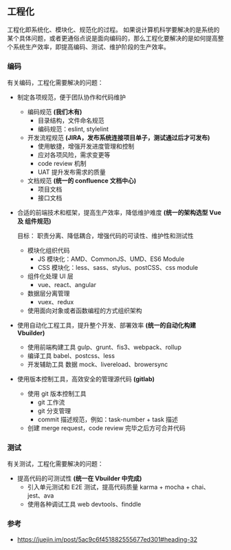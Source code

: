 ## 工程化

工程化即系统化、模块化、规范化的过程。 如果说计算机科学要解决的是系统的某个具体问题，或者更通俗点说是面向编码的，那么工程化要解决的是如何提高整个系统生产效率，即提高编码、测试、维护阶段的生产效率。

### 编码

有关编码，工程化需要解决的问题：

* 制定各项规范，便于团队协作和代码维护

  * 编码规范 **(我们木有)**
    * 目录结构，文件命名规范
    * 编码规范：eslint, stylelint
  * 开发流程规范 **(JIRA，发布系统连接项目单子，测试通过后才可发布)**
    * 使用敏捷，增强开发进度管理和控制
    * 应对各项风险，需求变更等
    * code review 机制
    * UAT 提升发布需求的质量
  * 文档规范 **(统一的 confluence 文档中心)**
    * 项目文档
    * 接口文档

* 合适的前端技术和框架，提高生产效率，降低维护难度 **(统一的架构选型 Vue 及 组件规范)**

  目标： 职责分离、降低耦合，增强代码的可读性、维护性和测试性

  * 模块化组织代码
    * JS 模块化：AMD、CommonJS、UMD、ES6 Module
    * CSS 模块化：less、sass、stylus、postCSS、css module
  * 组件化处理 UI 层
    * vue、react、angular
  * 数据层分离管理
    * vuex、redux
  * 使用面向对象或者函数编程的方式组织架构

* 使用自动化工程工具，提升整个开发、部署效率 **(统一的自动化构建 Vbuilder)**

  - 使用前端构建工具 gulp、grunt、fis3、webpack、rollup
  - 编译工具 babel、postcss、less
  - 开发辅助工具 数据 mock、livereload、browersync

* 使用版本控制工具，高效安全的管理源代码 **(gitlab)**

  - 使用 git 版本控制工具
    - git 工作流
    - git 分支管理
    - commit 描述规范，例如：task-number + task 描述
  - 创建 merge request，code review 完毕之后方可合并代码

### 测试

有关测试，工程化需要解决的问题：

* 提高代码的可测试性 **(统一在 Vbuilder 中完成)**
  * 引入单元测试和 E2E 测试，提高代码质量 karma + mocha + chai、jest、ava
  * 使用各种调试工具 web devtools、finddle

### 参考

* https://juejin.im/post/5ac9c6f451882555677ed301#heading-32



